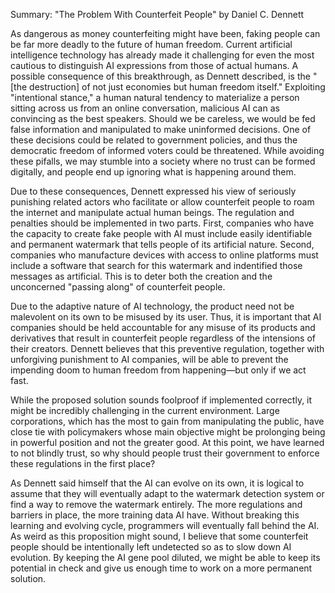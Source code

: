Summary: "The Problem With Counterfeit People" by Daniel C. Dennett

As dangerous as money counterfeiting might have been, faking people can be far more deadly to the future of human freedom. 
Current artificial intelligence technology has already made it challenging for even the most cautious to distinguish AI expressions from those of actual humans. A possible consequence of this breakthrough, as Dennett described, is the "[the destruction] of not just economies but human freedom itself." Exploiting "intentional stance," a human natural tendency to materialize a person sitting across us from an online conversation, malicious AI can as convincing as the best speakers. Should we be careless, we would be fed false information and manipulated to make uninformed decisions. One of these decisions could be related to government policies, and thus the democratic freedom of informed voters could be threatened. While avoiding these pifalls, we may stumble into a society where no trust can be formed digitally, and people end up ignoring what is happening around them.


Due to these consequences, Dennett expressed his view of seriously punishing related actors who facilitate or allow counterfeit people to roam the internet and manipulate actual human beings. The regulation and penalties should be implemented in two parts. First, companies who have the capacity to create fake people with AI must include easily identifiable and permanent watermark that tells people of its artificial nature. Second, companies who manufacture devices with access to online platforms must include a software that search for this watermark and indentified those messages as artificial. This is to deter both the creation and the unconcerned "passing along" of counterfeit people.

Due to the adaptive nature of AI technology, the product need not be malevolent on its own to be misused by its user. Thus, it is important that AI companies should be held accountable for any misuse of its products and derivatives that result in counterfeit people regardless of the intensions of their creators. Dennett believes that this preventive regulation, together with unforgiving punishment to AI companies, will be able to prevent the impending doom to human freedom from happening—but only if we act fast.

While the proposed solution sounds foolproof if implemented correctly, it might be incredibly challenging in the current environment. Large corporations, which has the most to gain from manipulating the public, have close tie with policymakers whose main objective might be prolonging being in powerful position and not the greater good. At this point, we have learned to not blindly trust, so why should people trust their government to enforce these regulations in the first place?

As Dennett said himself that the AI can evolve on its own, it is logical to assume that they will eventually adapt to the watermark detection system or find a way to remove the watermark entirely. The more regulations and barriers in place, the more training data AI have. Without breaking this learning and evolving cycle, programmers will eventually fall behind the AI. As weird as this proposition might sound, I believe that some counterfeit people should be intentionally left undetected so as to slow down AI evolution. By keeping the AI gene pool diluted, we might be able to keep its potential in check and give us enough time to work on a more permanent solution.

